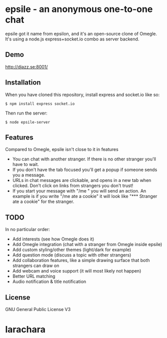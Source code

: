 epsile - an anonymous one-to-one chat
====

epsile got it name from epsilon, and it's an open-source clone of Omegle. It's using a node.js express+socket.io combo as server backend.

Demo
---
http://djazz.se:8001/

Installation
---
When you have cloned this repository, install express and socket.io like so:
```
$ npm install express socket.io
```
Then run the server:
```
$ node epsile-server
```

Features
---
Compared to Omegle, epsile isn't close to it in features
* You can chat with another stranger. If there is no other stranger you'll have to wait.
* If you don't have the tab focused you'll get a popup if someone sends you a message.
* URLs in chat messages are clickable, and opens in a new tab when clicked. Don't click on links from strangers you don't trust!
* If you start your message with "/me " you will send an action. An example is if you write "/me ate a cookie" it will look like "*** Stranger ate a cookie" for the stranger.

TODO
---
In no particular order:
* Add interests (see how Omegle does it)
* Add Omegle integration (chat with a stranger from Omegle inside epsile)
* Add custom styling/other themes (light/dark for example)
* Add question mode (discuss a topic with other strangers)
* Add collaboration features, like a simple drawing surface that both strangers can draw on
* Add webcam and voice support (it will most likely not happen)
* Better URL matching
* Audio notification & title notification

License
---
GNU General Public License V3
# larachara
